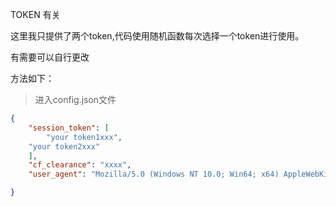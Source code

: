 TOKEN 有关

这里我只提供了两个token,代码使用随机函数每次选择一个token进行使用。

有需要可以自行更改

方法如下：

> 进入config.json文件

```json
{
    "session_token": [
        "your token1xxx",
	"your token2xxx"
    ],
    "cf_clearance": "xxxx",
    "user_agent": "Mozilla/5.0 (Windows NT 10.0; Win64; x64) AppleWebKit/537.36 (KHTML, like Gecko) Chrome/108.0.0.0 Safari/537.36"

}
```

